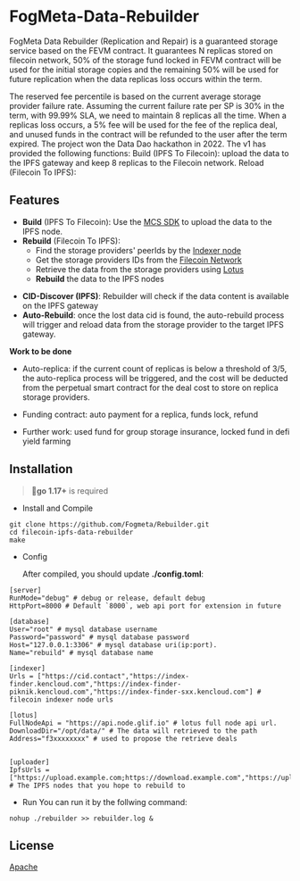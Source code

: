 # FogMeta-Data-Rebuilder

FogMeta Data Rebuilder (Replication and Repair) is a guaranteed storage service based on the FEVM contract. It guarantees N replicas stored on filecoin network, 50% of the storage fund locked in FEVM contract will be used for the initial storage copies and the remaining 50% will be used for future replication when the data replicas loss occurs within the term. 

The reserved fee percentile is based on the current average storage provider failure rate. Assuming the current failure rate per SP is 30% in the term, with 99.99% SLA, we need to maintain 8 replicas all the time. When a replicas loss occurs, a 5% fee will be used for the fee of the replica deal, and unused funds in the contract will be refunded to the user after the term expired. The project won the Data Dao hackathon in 2022. The v1 has provided the following functions: Build (IPFS To Filecoin): upload the data to the IPFS gateway and keep 8 replicas to the Filecoin network. Reload (Filecoin To IPFS):


## Features

 - **Build** (IPFS To Filecoin): Use the [MCS SDK](https://docs.filswan.com/multi-chain-storage/developer-quickstart/sdk) to upload the data to the IPFS node.
 - **Rebuild** (Filecoin To IPFS): 
	- Find the storage providers' peerIds by the [Indexer node](https://github.com/filecoin-project/index-provider) 
	- Get the storage providers IDs from the [Filecoin Network](https://github.com/filecoin-project/lotus/blob/master/api/v0api/full.go)
	- Retrieve the data from the storage providers using [Lotus](https://github.com/filecoin-project/lotus)
	- **Rebuild** the data to the IPFS nodes
* **CID-Discover (IPFS)**: Rebuilder will check if the data content is available on the IPFS gateway 
* **Auto-Rebuild**: once the lost data cid is found, the auto-rebuild process will trigger and reload data from the storage provider to the target IPFS gateway.

**Work to be done**

- Auto-replica: if the current count of replicas is below a threshold of 3/5, the auto-replica process will be triggered, and the cost will be deducted from the perpetual smart contract for the deal cost to store on replica storage providers. 

- Funding contract: auto payment for a replica, funds lock, refund

- Further work: used fund for group storage insurance, locked fund in defi yield farming

## Installation

> :bell:**go 1.17+** is required

 - Install and Compile
```shell
git clone https://github.com/Fogmeta/Rebuilder.git
cd filecoin-ipfs-data-rebuilder
make
```

 - Config

	After compiled, you should update **./config.toml**:
```
[server]
RunMode="debug" # debug or release, default debug
HttpPort=8000 # Default `8000`, web api port for extension in future

[database]
User="root" # mysql database username
Password="password" # mysql database password
Host="127.0.0.1:3306" # mysql database uri(ip:port).
Name="rebuild" # mysql database name

[indexer]
Urls = ["https://cid.contact","https://index-finder.kencloud.com","https://index-finder-piknik.kencloud.com","https://index-finder-sxx.kencloud.com"] # filecoin indexer node urls

[lotus]
FullNodeApi = "https://api.node.glif.io" # lotus full node api url.
DownloadDir="/opt/data/" # The data will retrieved to the path
Address="f3xxxxxxxx" # used to propose the retrieve deals


[uploader]
IpfsUrls = ["https://upload.example.com;https://download.example.com","https://upload.example2.com;https://download.example2.com"] # The IPFS nodes that you hope to rebuild to 

```
 - Run
	You can run it by the follwing command:
```shell
nohup ./rebuilder >> rebuilder.log &
```
## License

[Apache](https://github.com/filswan/go-swan-provider/blob/main/LICENSE)

